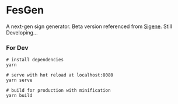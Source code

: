 # FesGen
A next-gen sign generator.
Beta version referenced from [Sigene](https://github.com/TR246/Sigene).
Still Developing...


### For Dev
```
# install dependencies
yarn

# serve with hot reload at localhost:8080
yarn serve

# build for production with minification
yarn build
```
